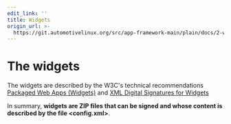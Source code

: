 ```yaml
---
edit_link: ''
title: Widgets
origin_url: >-
  https://git.automotivelinux.org/src/app-framework-main/plain/docs/2-widgets.md?h=halibut
---
```


<!-- WARNING: This file is generated by fetch_docs.js using /home/boron/Documents/AGL/docs-webtemplate/site/_data/tocs/apis_services/halibut/app-framework-main-developer-guides-api-services-book.yml -->

# The widgets

The widgets are described by the W3C's technical recommendations
[Packaged Web Apps (Widgets)](http://www.w3.org/TR/widgets) and [XML Digital Signatures for Widgets](http://www.w3.org/TR/widgets-digsig)

In summary, **widgets are ZIP files that can be signed and
whose content is described by the file <config.xml>**.
